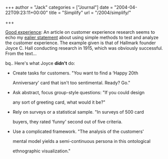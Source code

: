 +++
author = "Jack"
categories = ["Journal"]
date = "2004-04-22T09:23:11+00:00"
title = "Simplify"
url = "/2004/simplify/"

+++

[Good experience][1]: An article on customer experience research seems to echo my [ealier statement][2] about using simple methods to test and analyze the customer experience. The example given is that of Hallmark founder Joyce C. Hall conducting research in 1915, which was obviously successful. From the text&#8230;

bq.. Here's what Joyce **didn't** do:

</p> 

  * Create tasks for customers. "You want to find a &#8216;Happy 20th
  
    
  
    Anniversary' card that isn't too sentimental. Ready? Go." 


  * Ask abstract, focus group-style questions: "If you could design
  
    
  
    any sort of greeting card, what would it be?" 


  * Rely on surveys or a statistical sample. "In surveys of 500 card
  
    
  
    buyers, they rated &#8216;funny' second out of five criteria.


  * Use a complicated framework. "The analysis of the customers'
  
    
  
    mental model yields a semi-continuous persona in this ontological
  
    
  
    ethnographic visualization."
</ul>

 [1]: http://www.goodexperience.com/columns/04/0422.hall.html
 [2]: https://www.jackbaty.com/archives/2004/04/16/waffles